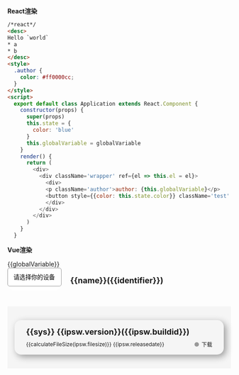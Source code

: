 **React渲染**

```html
/*react*/
<desc>
Hello `world`
* a
* b
</desc>
<style>
  .author {
    color: #ff0000cc;
  }
</style>
<script>
  export default class Application extends React.Component {
    constructor(props) {
      super(props)
      this.state = {
        color: 'blue'
      }
      this.globalVariable = globalVariable
    }
    render() {
      return (
        <div>
          <div className='wrapper' ref={el => this.el = el}>
            <div>
            <p className='author'>author: {this.globalVariable}</p>
            <button style={{color: this.state.color}} className='test' onClick={e => {alert('author: ' + this.globalVariable); this.setState({color: 'red'})}}>test</button>
            </div>
          </div>
        </div>
      )
    }
  }
```

**Vue渲染**

<style>
    .select_bg {
      display: inline-block;
      position: relative;
      font-size: 18px;
      height: 3.2rem;
      width: auto;
      background: #fff;
      box-sizing: border-box;
      border-radius: 1rem;
    }

    .select_bg select {
      border-radius: 5px;
      width: 100%;
      border: 1px solid #999;
      background: transparent;
      background-image: none;
      -webkit-appearance: none;
      -moz-appearance: none;
      vertical-align: top;
      padding: 0.8rem;
    }

    .select_bg select:focus {
      outline: none;
    }

    #list-data {
      background-color: rgb(245, 245, 245);
      margin-top: 30px;
      padding: 1rem;
    }

    .list-item {
      margin: 15px 0;
      box-shadow: 5px 5px 15px #999;
      border-radius: 15px;
      padding: 1rem;
    }

    .row-item {
      display: flex;
      direction: row;
      justify-content: flex-start;
      align-items: center;
      margin-left: 10px;
    }

    #signed-mark {
      width: 10px;
      height: 10px;
      border-radius: 5px;
      background-color: #999;
      margin: 0 10px;
      position: absolute;
      right: 30px;
    }
  </style>
   
 <div id="app">
 {{globalVariable}}
    <div style="display: flex;">
      <div class="select_bg">
        <select name="device" id="device" @change="selectDevice">
          <option value="none">请选择你的设备</option>
          <option v-for="(item,index) in devices" :key="index" :value="item.identifier">
            {{item.name}}
          </option>
        </select>
      </div>
      <div v-if="name.length"
        style="white-space: nowrap;margin-left: 20px;width: 300px;height: 3.6rem;line-height: 3.6rem;font-size: 18px;font-weight: bold;">
        <span>{{name}}</span>(<span>{{identifier}}</span>)
      </div>
    </div>
    <div id="list-data" v-if="firmwares.length">
      <div v-for="(ipsw,index) in firmwares" :key="index">
        <div class="list-item" @click="openLink(ipsw)">
          <div class="row-item" style="font-size: 18px; font-weight: bold;"><span>{{sys}} {{ipsw.version}}</span><span>
              ({{ipsw.buildid}})</span></div>
          <div class="row-item" style="font-size: 12px;margin-top: 10px;position: relative;">
            {{calculateFileSize(ipsw.filesize)}}
            {{ipsw.releasedate}}<span id="signed-mark" :style="markStyle(ipsw)"></span><a :href="ipsw.url"
              target="_blank" style="text-decoration: none;position:absolute;right: 10px;">下载</a>
          </div>
        </div>
      </div>
    </div>
    </div>
    <script>
    new Vue({
      el: '#app',
      data() {
        return {
            globalVariable,
          name: '',
          sys:'iOS',
          identifier: '',
          firmwares: [],
          devices: [],
        }
      },
      mounted() {
        this.getDevices();
      },
      methods: {
        getSystemName(identifier){
            const systemName = identifier.replace(/[0-9,]+/g,'');
            if (systemName.includes('iP')) {
                this.sys = 'iOS'
            } else if(systemName.includes('Mac')){
                this.sys = 'MacOS'
            }else{
                this.sys = systemName;
            }
        },
        openLink(ipsw) {
        window.open(ipsw.url, '_blank');
        },
        markStyle(ipsw) {
          return {
            backgroundColor: ipsw.signed ? '#1eab00' : '#999'
          }
        },
        calculateFileSize(size) {
          const fileSize = (size / 1024.0 / 1024.0 / 1024.0).toFixed(1);
          return fileSize + "G";
        },
        selectDevice(e) {
            const idf = e.target.value;
            if (idf === 'none') {
            this.name = '';
            this.sys = '';
            this.identifier = '';
            this.firmwares = [];
            } else {
                this.getIPSWInfo(idf);
            }
        },
        ajaxGetData(url, cb) {
          let request = new XMLHttpRequest();
          request.open('GET', url, true);
          request.onreadystatechange = function () {
            if (this.readyState === 4 && this.status === 200) {
              cb(this.responseText);
            }
          }
          request.send();
        },
        getIPSWInfo(identifier) {
          let that = this;
          this.ajaxGetData(`https://api.ipsw.me/v4/device/${identifier}?type=ipsw`, function (data) {
            let obj = JSON.parse(data);
            that.name = obj.name;
            that.getSystemName(identifier);
            that.identifier = identifier;
            that.firmwares = obj.firmwares;
          })
        },
        getDevices() {
          let that = this;
          this.ajaxGetData('https://api.ipsw.me/v4/devices', function (data) {
            that.$nextTick(() => {
              that.devices = JSON.parse(data);
            });
          })
        }
      }
    })
  </script>
